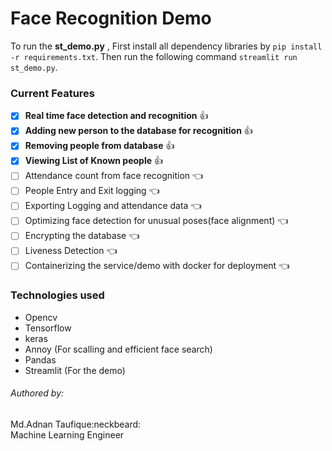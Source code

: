 # Face Recognition Demo 

To run the **st_demo.py** , First install all dependency libraries by ``pip install -r requirements.txt``. 
Then run the following command ``streamlit run st_demo.py``.

### Current Features
- [x] **Real time face detection and recognition** :thumbsup:
- [x] **Adding new person to the database for recognition** :thumbsup:
- [x] **Removing people from database** :thumbsup:
- [x] **Viewing List of Known people** :thumbsup:
- [ ] Attendance count from face recognition :point_left:
- [ ] People Entry and Exit logging  :point_left:
- [ ] Exporting Logging and attendance data :point_left:
- [ ] Optimizing face detection for unusual poses(face alignment) :point_left:
- [ ] Encrypting the database :point_left:
- [ ] Liveness Detection :point_left:
- [ ] Containerizing the service/demo with docker for deployment :point_left:

### Technologies used
- Opencv
- Tensorflow
- keras
- Annoy (For scalling and efficient face search)
- Pandas
- Streamlit (For the demo)


###### Authored by:

Md.Adnan Taufique:neckbeard: \
Machine Learning Engineer 
